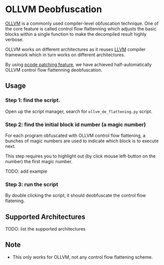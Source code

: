 # OLLVM Deobfuscation

[OLLVM](https://github.com/obfuscator-llvm/obfuscator) is a commonly used compiler-level
obfuscation technique.
One of the core feature is called control flow flattenning which adjusts the basic blocks
within a single function to make the decompiled result highly verbose.

OLLVM works on different architectures as it reuses [LLVM](https://llvm.org/) compiler
framework which in turn works on different architectures.

By using [pcode patching feature](./pcode_patch.md), we have achieved half-automatically
OLLVM control flow flattenning deobfuscation.

## Usage

### Step 1: find the script.

Open up the script manager, search for `ollvm_de_flattening.py` script.

### Step 2: find the initial block id number (a magic number)

For each program obfuscated with OLLVM control flow flattening, a bunches of magic numbers
are used to indicate which block is to execute next.

This step requires you to highlight out (by click mouse left-button on the number) the
first magic number.

TODO: add example

### Step 3: run the script

By double clicking the script, it should deobfuscate the control flow flatening.

## Supported Architectures

TODO: list the supported architectures

## Note

- This only works for OLLVM, not any control flow flattening scheme.